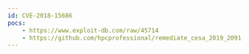 ```yaml
---
id: CVE-2018-15686
pocs: 
    - https://www.exploit-db.com/raw/45714
    - https://github.com/hpcprofessional/remediate_cesa_2019_2091
---
```

